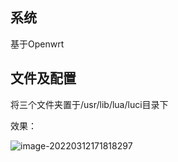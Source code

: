 ## 系统

基于Openwrt

[固件下载]: https://doc.openwrt.cc/2-OpenWrt-Rpi/1-Download/



## 文件及配置

将三个文件夹置于/usr/lib/lua/luci目录下

效果：

![image-20220312171818297](http://r8l0cbgp2.hn-bkt.clouddn.com/image-20220312171818297.png)
